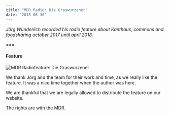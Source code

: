 ```yaml
---
title: "MDR Radio: Die Graswurzener"
date: "2018-06-30"
---
```


*Jörg Wunderlich recorded his radio feature about Kanthaus, commons and foodsharing october 2017 until april 2018.*

===

#### Feature
![MDR Radiofeature: Die Graswurzener](https://cloud.kanthaus.online/s/dzKj656D4RLiD5o)

We thank Jörg and the team for their work and time, as we really like the feature.
It was a nice time together when the author was here.

We are thankful that we are legally allowed to distribute the feature on our website.

The rights are with the MDR.
